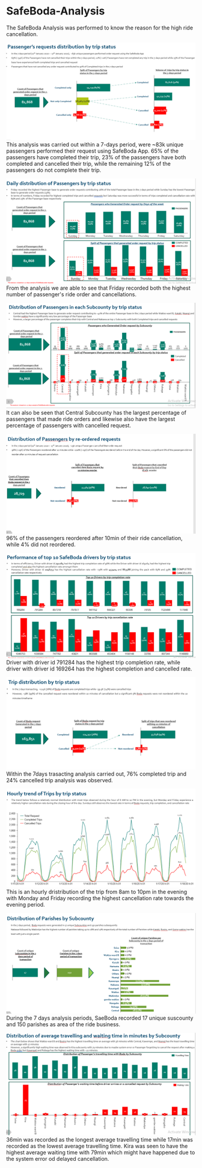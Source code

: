 # SafeBoda-Analysis
The SafeBoda Analysis was performed to know the reason for the high ride cancellation.

![alt text](image.png)
This analysis was carried out within a 7-days period, were ~83k unique passengers performed their request using SafeBoda App. 65% of the passengers have completed their trip, 23% of the passengers have both completed and cancelled their trip, while the remaining 12% of the passengers do not complete their trip.

![alt text](image-1.png)
From the analysis we are able to see that Friday recorded both the highest number of passenger's ride order and cancellations.

![alt text](image-2.png)
It can also be seen that Central Subcounty has the largest percentage of passengers that made ride orders and likewise also have the largest percentage of passengers with cancelled request.

![alt text](image-3.png)
96% of the passengers reordered after 10min of their ride cancellation, while 4% did not reordered.

![alt text](image-4.png)
Driver with driver id 791284 has the highest trip completion rate, while driver with driver id 169264 has the highest completion and cancelled rate. 

![alt text](image-5.png)
Within the 7days trasacting analysis carried out, 76% completed trip and 24% cancelled trip analysis was observed.

![alt text](image-6.png)
This is an hourly dristribution of the trip from 8am to 10pm in the evening with Monday and Friday recording the highest cancellation rate towards the evening period.

![alt text](image-7.png)
During the 7 days analysis periods, SaeBoda recorded 17 unique suscounty and 150 parishes as area of the ride business.

![alt text](image-8.png)
36min was recorded as the longest average travelling time while 17min was recorded as the lowest average travelling time. Kira was seen to have the highest average waiting time with 79min which might have happened due to the system error od delayed cancellation.